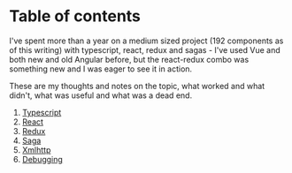 # Table of contents

I've spent more than a year on a medium sized project (192 components as of this writing) with typescript, react, redux and sagas - I've used Vue and both new and old Angular before, but the react-redux combo was something new and I was eager to see it in action.

These are my thoughts and notes on the topic, what worked and what didn't, what was useful and what was a dead end.

1. [Typescript](./typescript)
2. [React](./react)
3. [Redux](./redux)
4. [Saga](./saga)
5. [Xmlhttp](./xmlhttp)
6. [Debugging](./debugging)
